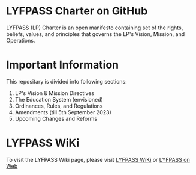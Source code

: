 # LYFPASS Charter on GitHub
LYFPASS (LP) Charter is an open manifesto containing set of the rights, beliefs, values, and principles that governs the LP's Vision, Mission, and Operations.
# Important Information
This repositary is divided into following sections:
1. LP's Vision & Mission Directives
2. The Education System (envisioned)
4. Ordinances, Rules, and Regulations
5. Amendments (till 5th September 2023)
6. Upcoming Changes and Reforms

# LYFPASS WiKi
To visit the LYFPASS Wiki page, please visit [LYFPASS WiKi](https://github.com/sarabconsulting/lyfpass-charter.github.io/wiki) or [LYFPASS on Web](https://www.lyfpass.com)
